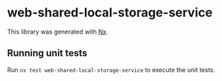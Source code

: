 # web-shared-local-storage-service

This library was generated with [Nx](https://nx.dev).

## Running unit tests

Run `nx test web-shared-local-storage-service` to execute the unit tests.
